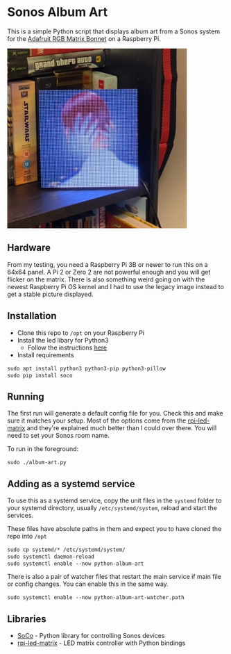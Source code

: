 # Sonos Album Art

This is a simple Python script that displays album art from a Sonos system for the [Adafruit RGB Matrix Bonnet](https://www.adafruit.com/product/3211) on a Raspberry Pi.

![Album art display](album.png)

## Hardware

From my testing, you need a Raspberry Pi 3B or newer to run this on a 64x64 panel. A Pi 2 or Zero 2 are not powerful enough and you will get flicker on the matrix. There is also something weird going on with the newest Raspberry Pi OS kernel and I had to use the legacy image instead to get a stable picture displayed.

## Installation

* Clone this repo to `/opt` on your Raspberry Pi
* Install the led libary for Python3
  * Follow the instructions [here](https://github.com/hzeller/rpi-rgb-led-matrix/tree/master/bindings/python)
* Install requirements
```
sudo apt install python3 python3-pip python3-pillow
sudo pip install soco
```

## Running

The first run will generate a default config file for you. Check this and make sure it matches your setup. Most of the options come from the [rpi-led-matrix](https://github.com/hzeller/rpi-rgb-led-matrix) and they're explained much better than I could over there. You will need to set your Sonos room name.

To run in the foreground:

```
sudo ./album-art.py
```

## Adding as a systemd service

To use this as a systemd service, copy the unit files in the `systemd` folder to your systemd directory, usually `/etc/systemd/system`, reload and start the services.

These files have absolute paths in them and expect you to have cloned the repo into `/opt`

```
sudo cp systemd/* /etc/systemd/system/
sudo systemctl daemon-reload
sudo systemctl enable --now python-album-art
```

There is also a pair of watcher files that restart the main service if main file or config changes. You can enable this in the same way.

```
sudo systemctl enable --now python-album-art-watcher.path
```

## Libraries

* [SoCo](https://github.com/SoCo/SoCo) - Python library for controlling Sonos devices
* [rpi-led-matrix](https://github.com/hzeller/rpi-rgb-led-matrix) - LED matrix controller with Python bindings
